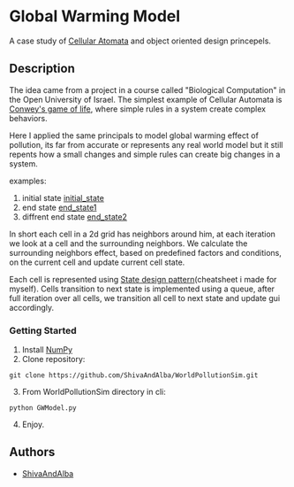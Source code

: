 # Global Warming Model

A case study of [Cellular Atomata](https://en.wikipedia.org/wiki/Cellular_automaton) and object oriented design princepels. 

## Description

The idea came from a project in a course called "Biological Computation" in the Open University of Israel.
The simplest example of Cellular Automata is [Conwey's game of life](https://en.wikipedia.org/wiki/Conway%27s_Game_of_Life), where simple rules in a system create complex behaviors.

Here I applied the same principals to model global warming effect of pollution, its far from accurate or represents any real world model but it still repents how a 
small changes and simple rules can create big changes in a system.

examples:
1. initial state
[initial_state](./images/initial_state.png)
2. end state 
[end_state1](./images/end_state1.png)
3. diffrent end state
[end_state2](./images/end_state2.png)

In short each cell in a 2d grid has neighbors around him, at each iteration we look at a cell and the surrounding neighbors.
We calculate the surrounding neighbors effect, based on predefined factors and conditions, on the current cell and update current cell state.

Each cell is represented using [State design pattern](https://github.com/ShivaAndAlba/DesignPatterns/blob/main/Behavioral%20Patterns/State.md)(cheatsheet i made for myself).
Cells transition to next state is implemented using a queue, after full iteration over all cells, we transition all cell to next state and update gui accordingly.

### Getting Started

1. Install [NumPy](https://numpy.org/install/)
2. Clone repository:
```
git clone https://github.com/ShivaAndAlba/WorldPollutionSim.git
```
3. From WorldPollutionSim directory in cli:
```
python GWModel.py
```
4. Enjoy.

## Authors

* [ShivaAndAlba](https://github.com/ShivaAndAlba)
